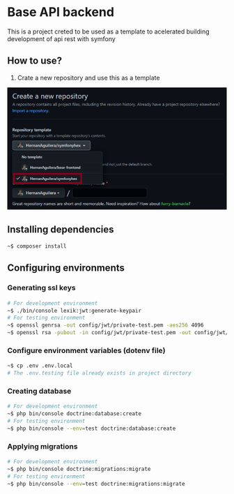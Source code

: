# Base API backend

This is a project creted to be used as a template to acelerated building development of api rest with symfony

## How to use?

1. Crate a new repository and use this as a template

![repository as a template](./docs/img/repository-template.png)

## Installing dependencies

```bash
~$ composer install
```

## Configuring environments

### Generating ssl keys

```bash
# For development environment
~$ ./bin/console lexik:jwt:generate-keypair
# For testing environment
~$ openssl genrsa -out config/jwt/private-test.pem -aes256 4096
~$ openssl rsa -pubout -in config/jwt/private-test.pem -out config/jwt/public-test.pem
```

### Configure environment variables (dotenv file)

```bash
~$ cp .env .env.local
# The .env.testing file already exists in project directory
```

### Creating database

```bash
# For development environment
~$ php bin/console doctrine:database:create
# For testing environment
~$ php bin/console --env=test doctrine:database:create
```

### Applying migrations

```bash
# For development environment
~$ php bin/console doctrine:migrations:migrate
# For testing environment
~$ php bin/console --env=test doctrine:migrations:migrate
```
